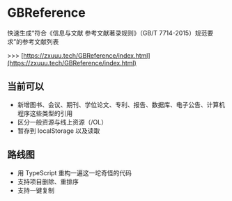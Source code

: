 # GBReference

快速生成“符合《信息与文献 参考文献著录规则》（GB/T 7714-2015）规范要求”的参考文献列表

\>\>\> [https://zxuuu.tech/GBReference/index.html](https://zxuuu.tech/GBReference/index.html)

## 当前可以

- 新增图书、会议、期刊、学位论文、专利、报告、数据库、电子公告、计算机程序这些类型的引用
- 区分一般资源与线上资源（/OL）
- 暂存到 localStorage 以及读取

## 路线图

- 用 TypeScript 重构一遍这一坨奇怪的代码
- 支持项目删除、重排序
- 支持一键复制
